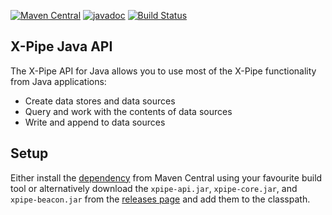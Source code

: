 [![Maven Central](https://maven-badges.herokuapp.com/maven-central/io.xpipe/api/badge.svg)](https://maven-badges.herokuapp.com/maven-central/io.xpipe/api)
[![javadoc](https://javadoc.io/badge2/io.xpipe/api/javadoc.svg)](https://javadoc.io/doc/io.xpipe/api)
[![Build Status](https://github.com/xpipe-io/xpipe_java/actions/workflows/api-build.yml/badge.svg)](https://github.com/xpipe-io/xpipe_java/actions/workflows/api-build.yml)

## X-Pipe Java API

The X-Pipe API for Java allows you to use most of the X-Pipe functionality from Java applications:

- Create data stores and data sources
- Query and work with the contents of data sources
- Write and append to data sources

## Setup

Either install the [dependency](https://maven-badges.herokuapp.com/maven-central/io.xpipe/api) from Maven Central
using your favourite build tool or alternatively download the `xpipe-api.jar`, `xpipe-core.jar`, and `xpipe-beacon.jar`
from the [releases page](https://github.com/xpipe-io/xpipe_java/releases/latest) and add them to the classpath.

